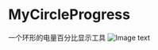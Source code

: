 # MyCircleProgress
一个环形的电量百分比显示工具
![Image text](https://github.com/suchid/MyCircleProgress/blob/master/img-folder/demo.png)
  
